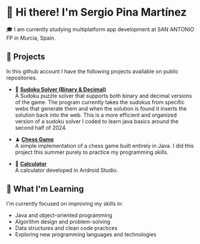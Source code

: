 # 👋 Hi there! I'm Sergio Pina Martínez

🎓 I am currently studying multiplatform app development at SAN ANTONIO FP in Murcia, Spain.

## 🚀 Projects

In this github account I have the following projects available on public repositories.

- 🔢 [**Sudoku Solver (Binary & Decimal)**](https://github.com/SergioPMz/Java-SudokuSolver)  
  A Sudoku puzzle solver that supports both binary and decimal versions of the game. The program currently takes the sudokus from specific webs that generate them and when the solution is found it inserts the solution back into the web. This is a more efficient and organized version of a sudoku solver I coded to learn java basics around the second half of 2024. 

- ♟ [**Chess Game**](https://github.com/SergioPMz/Java-Chess)  
  A simple implementation of a chess game built entirely in Java. I did this project this summer purely to practice my programming skills.

- 📱 [**Calculator**](https://github.com/SergioPMz/AndroidStudio-Calculator)  
  A calculator developed in Android Studio.
  
## 🌱 What I'm Learning

I'm currently focused on improving my skills in:

- Java and object-oriented programming  
- Algorithm design and problem-solving  
- Data structures and clean code practices  
- Exploring new programming languages and technologies
